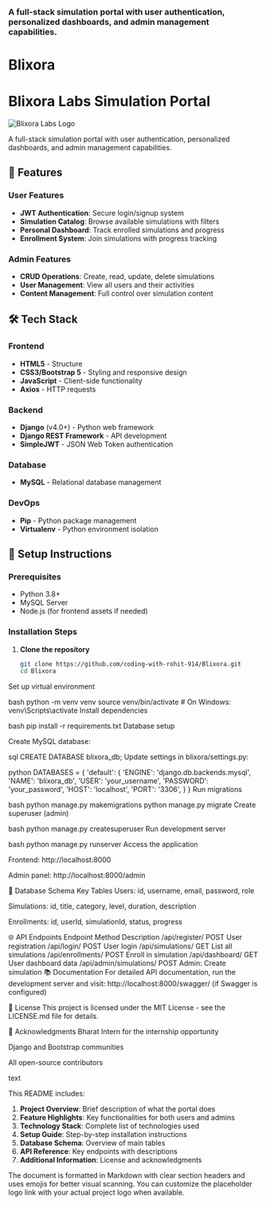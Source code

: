 ### A full-stack simulation portal with user authentication, personalized dashboards, and admin management capabilities.

# Blixora

# Blixora Labs Simulation Portal

![Blixora Labs Logo](https://via.placeholder.com/150x50?text=Blixora+Labs)

A full-stack simulation portal with user authentication, personalized dashboards, and admin management capabilities.

## 🌟 Features

### User Features
- **JWT Authentication**: Secure login/signup system
- **Simulation Catalog**: Browse available simulations with filters
- **Personal Dashboard**: Track enrolled simulations and progress
- **Enrollment System**: Join simulations with progress tracking

### Admin Features
- **CRUD Operations**: Create, read, update, delete simulations
- **User Management**: View all users and their activities
- **Content Management**: Full control over simulation content

## 🛠 Tech Stack

### Frontend
- **HTML5** - Structure
- **CSS3/Bootstrap 5** - Styling and responsive design
- **JavaScript** - Client-side functionality
- **Axios** - HTTP requests

### Backend
- **Django** (v4.0+) - Python web framework
- **Django REST Framework** - API development
- **SimpleJWT** - JSON Web Token authentication

### Database
- **MySQL** - Relational database management

### DevOps
- **Pip** - Python package management
- **Virtualenv** - Python environment isolation

## 🚀 Setup Instructions

### Prerequisites
- Python 3.8+
- MySQL Server
- Node.js (for frontend assets if needed)

### Installation Steps

1. **Clone the repository**
   ```bash
   git clone https://github.com/coding-with-rohit-914/Blixora.git
   cd Blixora

Set up virtual environment

bash
python -m venv venv
source venv/bin/activate  # On Windows: venv\Scripts\activate
Install dependencies

bash
pip install -r requirements.txt
Database setup

Create MySQL database:

sql
CREATE DATABASE blixora_db;
Update settings in blixora/settings.py:

python
DATABASES = {
    'default': {
        'ENGINE': 'django.db.backends.mysql',
        'NAME': 'blixora_db',
        'USER': 'your_username',
        'PASSWORD': 'your_password',
        'HOST': 'localhost',
        'PORT': '3306',
    }
}
Run migrations

bash
python manage.py makemigrations
python manage.py migrate
Create superuser (admin)

bash
python manage.py createsuperuser
Run development server

bash
python manage.py runserver
Access the application

Frontend: http://localhost:8000

Admin panel: http://localhost:8000/admin

🧩 Database Schema
Key Tables
Users: id, username, email, password, role

Simulations: id, title, category, level, duration, description

Enrollments: id, userId, simulationId, status, progress

🌐 API Endpoints
Endpoint	Method	Description
/api/register/	POST	User registration
/api/login/	POST	User login
/api/simulations/	GET	List all simulations
/api/enrollments/	POST	Enroll in simulation
/api/dashboard/	GET	User dashboard data
/api/admin/simulations/	POST	Admin: Create simulation
📚 Documentation
For detailed API documentation, run the development server and visit:
http://localhost:8000/swagger/ (if Swagger is configured)

📜 License
This project is licensed under the MIT License - see the LICENSE.md file for details.

🙏 Acknowledgments
Bharat Intern for the internship opportunity

Django and Bootstrap communities

All open-source contributors

text

This README includes:

1. **Project Overview**: Brief description of what the portal does
2. **Feature Highlights**: Key functionalities for both users and admins
3. **Technology Stack**: Complete list of technologies used
4. **Setup Guide**: Step-by-step installation instructions
5. **Database Schema**: Overview of main tables
6. **API Reference**: Key endpoints with descriptions
7. **Additional Information**: License and acknowledgments

The document is formatted in Markdown with clear section headers and uses emojis for better visual scanning. You can customize the placeholder logo link with your actual project logo when available.
